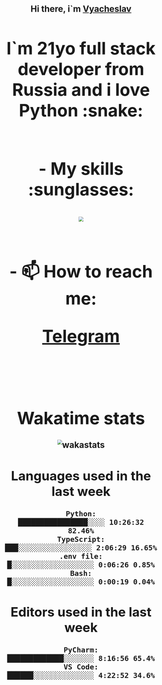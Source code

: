 <h1 align='center'>Hi there, i`m <a href='https://t.me/syavabrazzzers'>Vyacheslav<a/> <h1/>

<p>I`m 21yo full stack developer from Russia and i love Python :snake: <p/>

<br>
- My skills :sunglasses:
<p align="center">
    <img src="https://skillicons.dev/icons?i=git,docker,linux,postgres,mysql,python,django,fastapi,javascript,typescript,react,next,tailwind" />
<p/>

<br>
- 📫 How to reach me: 
<p>
<a href='https://t.me/syavabrazzzers'>Telegram<a/>
<p/>
<br>

<h1 align='center'>Wakatime stats</h1>

<img alt="wakastats" src="https://waka-widget.up.railway.app/language?langs=all&user=TaiLo&randomGradient=true&bgLineColor=696969&maxLangs=5&theme=dark" />
    
<!--START_SECTION:waka-->
## Languages used in the last week
```text
Python:               ████████████████░░░░ 10:26:32 82.46%
TypeScript:           ███░░░░░░░░░░░░░░░░░ 2:06:29 16.65%
.env file:            █░░░░░░░░░░░░░░░░░░░ 0:06:26 0.85%
Bash:                 █░░░░░░░░░░░░░░░░░░░ 0:00:19 0.04%
```
## Editors used in the last week
```text
PyCharm:              █████████████░░░░░░░ 8:16:56 65.4%
VS Code:              ██████░░░░░░░░░░░░░░ 4:22:52 34.6%
```

<!--END_SECTION:waka-->


